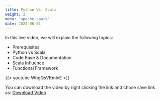 ```yaml
---
title: Python Vs. Scala
weight: 2
menu: "apache-spark"
date: 2024-06-01
---
```


In this live video, we will explain the following topics:
- Prerequisites
- Python vs Scala
- Code Base & Documentation
- Scala Influence
- Functional Framework

{{< youtube WhgQsVKmlvE >}}

You can download the video by right clicking the link and chose save link as: [Download Video](https://garage-education.s3.amazonaws.com/spark-course/Ch.04-02-python-vs-scala.mp4)
